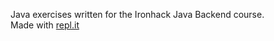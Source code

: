 Java exercises written for the Ironhack Java Backend course.  
Made with [repl.it](https://replit.com/)

